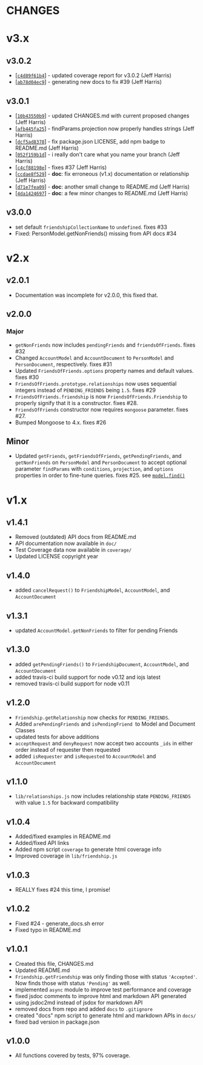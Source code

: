 CHANGES
=======

# v3.x

## v3.0.2
* [[`c4d89f61b4`](https://github.com/adminion/friends-of-friends/commit/c4d89f61b4)] - updated coverage report for v3.0.2 (Jeff Harris) 
* [[`ab78d04ec9`](https://github.com/adminion/friends-of-friends/commit/ab78d04ec9)] - generating new docs to fix #39 (Jeff Harris) 

## v3.0.1
* [[`10b43550b9`](https://github.com/adminion/friends-of-friends/commit/10b43550b9)] - updated CHANGES.md with current proposed changes (Jeff Harris) 
* [[`afb445fa25`](https://github.com/adminion/friends-of-friends/commit/afb445fa25)] - findParams.projection now properly handles strings (Jeff Harris) 
* [[`dcf5ad8378`](https://github.com/adminion/friends-of-friends/commit/dcf5ad8378)] - fix package.json LICENSE, add npm badge to README.md (Jeff Harris) 
* [[`052f159b1d`](https://github.com/adminion/friends-of-friends/commit/052f159b1d)] - i really don't care what you name your branch (Jeff Harris) 
* [[`c4cf88198e`](https://github.com/adminion/friends-of-friends/commit/c4cf88198e)] - fixes #37 (Jeff Harris) 
* [[`ccdae8f529`](https://github.com/adminion/friends-of-friends/commit/ccdae8f529)] - **doc**: fix erroneous (v1.x) documentation or relationship (Jeff Harris) 
* [[`d71e7fea09`](https://github.com/adminion/friends-of-friends/commit/d71e7fea09)] - **doc**: another small change to README.md (Jeff Harris) 
* [[`4da1424697`](https://github.com/adminion/friends-of-friends/commit/4da1424697)] - **doc**: a few minor changes to README.md (Jeff Harris) 

## v3.0.0
* set default `friendshipCollectionName` to `undefined`. fixes #33
* Fixed: PersonModel.getNonFriends() missing from API docs #34

# v2.x

## v2.0.1
* Documentation was incomplete for v2.0.0, this fixed that.

## v2.0.0

### Major
* `getNonFriends` now includes `pendingFriends` and `friendsOfFriends`.  fixes #32
* Changed `AccountModel` and `AccountDocument` to `PersonModel` and `PersonDocument`, respectively. fixes #31
* Updated `FriendsOfFriends.options` property names and default values. fixes #30
*  `FriendsOfFriends.prototype.relationships` now uses sequential integers instead of `PENDING_FRIENDS` being `1.5`. fixes #29
*  `FriendsOfFriends.friendship` is now `FriendsOfFriends.Friendship` to properly signify that it is a constructor. fixes #28.
*  `FriendsOfFriends` constructor now requires `mongoose` parameter. fixes #27.
*  Bumped Mongoose to 4.x. fixes #26

## Minor
* Updated `getFriends`, `getFriendsOfFriends`, `getPendingFriends`, and `getNonFriends` on `PersonModel` and `PersonDocument` to accept optional parameter `findParams` with `conditions`, `projection`, and `options` properties in order to fine-tune queries. fixes #25. see [`model.find()`](http://mongoosejs.com/docs/api.html#model_Model.find)

# v1.x

## v1.4.1
* Removed (outdated) API docs from README.md
* API documentation now available in `doc/`
* Test Coverage data now available in `coverage/`
* Updated LICENSE copyright year

## v1.4.0
* added `cancelRequest()` to `FriendshipModel`, `AccountModel`, and `AccountDocument`

## v1.3.1
* updated `AccountModel.getNonFriends` to filter for pending Friends

## v1.3.0
* added `getPendingFriends()` to `FriendshipDocument`, `AccountModel`, and `AccountDocument`
* added travis-ci build support for node v0.12 and iojs latest
* removed travis-ci build support for node v0.11

## v1.2.0
* `Friendship.getRelationship` now checks for `PENDING_FRIENDS`.
* Added `arePendingFriends` and `isPendingFriend `to Model and Document Classes
* updated tests for above additions
* `acceptRequest` and `denyRequest` now accept two accounts `_ids` in either order instead of requester then requested
* added `isRequester` and `isRequested` to `AccountModel` and `AccountDocument`

## v1.1.0
* `lib/relationships.js` now includes relationship state `PENDING_FRIENDS` with value `1.5` for backward compatibility

## v1.0.4 
* Added/fixed examples in README.md
* Added/fixed API links
* Added npm script `coverage` to generate html coverage info
* Improved coverage in `lib/friendship.js`

## v1.0.3
* REALLY fixes #24 this time, I promise!

## v1.0.2 

* Fixed #24 - generate_docs.sh error
* Fixed typo in README.md

## v1.0.1

* Created this file, CHANGES.md
* Updated README.md
* `Friendship.getFriendship` was only finding those with status `'Accepted'`. Now finds those with status `'Pending'` as well.
* implemented `async` module to improve test performance and coverage
* fixed jsdoc comments to improve html and markdown API generated
* using jsdoc2md instead of jsdox for markdown API
* removed docs from repo and added `docs` to `.gitignore`
* created "docs" npm script to generate html and markdown APIs in `docs/`
* fixed bad version in package.json 

## v1.0.0

* All functions covered by tests, 97% coverage.

